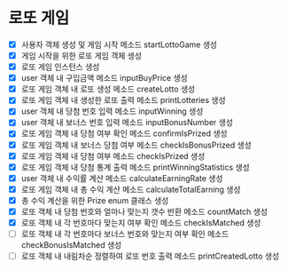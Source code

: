 # 로또 게임

- [X] 사용자 객체 생성 및 게임 시작 메소드 startLottoGame 생성
- [X] 게임 시작을 위한 로또 게임 객체 생성
- [X] 로또 게임 인스턴스 생성
- [X] user 객체 내 구입금액 메소드 inputBuyPrice 생성
- [X] 로또 게임 객체 내 로또 생성 메소드 createLotto 생성
- [X] 로또 게임 객체 내 생성한 로또 출력 메소드 printLotteries 생성
- [X] user 객체 내 당첨 번호 입력 메소드 inputWinning 생성
- [X] user 객체 내 보너스 번호 입력 메소드 inputBonusNumber 생성
- [X] 로또 게임 객체 내 당첨 여부 확인 메소드 confirmIsPrized 생성
- [X] 로또 게임 객체 내 보너스 당첨 여부 메소드 checkIsBonusPrized 생성
- [X] 로또 게임 객체 내 당첨 여부 메소드 checkIsPrized 생성
- [X] 로또 게임 객체 내 당첨 통계 출력 메소드 printWinningStatistics 생성
- [X] user 객체 내 수익률 계산 메소드 calculateEarningRate 생성
- [X] 로또 게임 객체 내 총 수익 계산 메소드 calculateTotalEarning 생성
- [X] 총 수익 계산을 위한 Prize enum 클래스 생성
- [X] 로또 객체 내 당첨 번호와 얼마나 맞는지 갯수 반환 메소드 countMatch 생성
- [X] 로또 객체 내 각 번호마다 맞는지 여부 확인 메소드 checkIsMatched 생성
- [ ] 로또 객체 내 각 번호마다 보너스 번호와 맞는지 여부 확인 메소드 checkBonusIsMatched 생성
- [ ] 로또 객체 내 내림차순 정렬하여 로또 번호 출력 메소드 printCreatedLotto 생성
